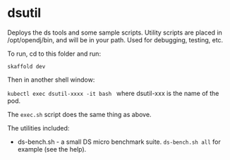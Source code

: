 # dsutil

Deploys the ds tools and some sample scripts. Utility scripts are placed in /opt/opendj/bin, and will be
in your path. Used for debugging, testing, etc. 

To run, cd to this folder and run:

`skaffold dev`

Then in another shell window:

`kubectl exec dsutil-xxxx -it bash `  where dsutil-xxx is the name of the pod.

The `exec.sh` script does the same thing as above.

The utilities included:

* ds-bench.sh - a small DS micro benchmark suite. `ds-bench.sh all`  for example (see the help).

